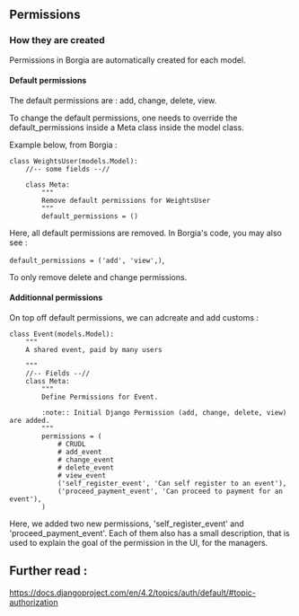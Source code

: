 ## Permissions

### How they are created

Permissions in Borgia are automatically created for each model.

#### Default permissions
The default permissions are : add, change, delete, view.

To change the default permissions, one needs to override the default_permissions inside a Meta class inside the model class.

Example below, from Borgia :

```
class WeightsUser(models.Model):
    //-- some fields --//

    class Meta:
        """
        Remove default permissions for WeightsUser
        """
        default_permissions = ()
```

Here, all default permissions are removed.
In Borgia's code, you may also see :

`default_permissions = ('add', 'view',)`,

To only remove delete and change permissions.

#### Additionnal permissions

On top off default permissions, we can adcreate and add customs :

```
class Event(models.Model):
    """
    A shared event, paid by many users

    """
    //-- Fields --//
    class Meta:
        """
        Define Permissions for Event.

        :note:: Initial Django Permission (add, change, delete, view) are added.
        """
        permissions = (
            # CRUDL
            # add_event
            # change_event
            # delete_event
            # view_event
            ('self_register_event', 'Can self register to an event'),
            ('proceed_payment_event', 'Can proceed to payment for an event'),
        )
```

Here, we added two new permissions, 'self_register_event' and 'proceed_payment_event'. Each of them also has a small description, that is used to explain the goal of the permission in the UI, for the managers.

## Further read :

https://docs.djangoproject.com/en/4.2/topics/auth/default/#topic-authorization